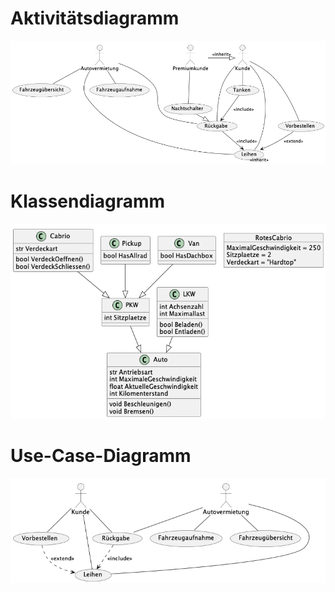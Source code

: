 # Aktivitätsdiagramm
![image info](./Activity.png)

# Klassendiagramm
![image info](./Class.png)

# Use-Case-Diagramm
![image info](./UseCase.png)
